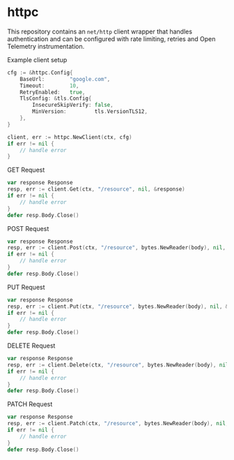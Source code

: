 # httpc

This repository contains an `net/http` client wrapper that handles authentication and can be configured with rate limiting, retries and Open Telemetry instrumentation.

Example client setup

```go
cfg := &httpc.Config{
    BaseUrl:        "google.com",
    Timeout:        10,
    RetryEnabled:   true,
    TlsConfig: &tls.Config{
        InsecureSkipVerify: false,
        MinVersion:         tls.VersionTLS12,
    },
}

client, err := httpc.NewClient(ctx, cfg)
if err != nil {
    // handle error
}
```

GET Request

```go
var response Response
resp, err := client.Get(ctx, "/resource", nil, &response)
if err != nil {
    // handle error
}
defer resp.Body.Close()
```

POST Request

```go
var response Response
resp, err := client.Post(ctx, "/resource", bytes.NewReader(body), nil, &response)
if err != nil {
    // handle error
}
defer resp.Body.Close()
```

PUT Request

```go
var response Response
resp, err := client.Put(ctx, "/resource", bytes.NewReader(body), nil, &response)
if err != nil {
    // handle error
}
defer resp.Body.Close()
```

DELETE Request

```go
var response Response
resp, err := client.Delete(ctx, "/resource", bytes.NewReader(body), nil, &response)
if err != nil {
    // handle error
}
defer resp.Body.Close()
```

PATCH Request

```go
var response Response
resp, err := client.Patch(ctx, "/resource", bytes.NewReader(body), nil, &response)
if err != nil {
    // handle error
}
defer resp.Body.Close()
```
